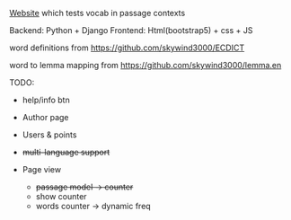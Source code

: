 [Website](https://adenchen27.pythonanywhere.com/index/) which tests vocab in passage contexts

Backend: Python + Django
Frontend: Html(bootstrap5) + css + JS

word definitions from https://github.com/skywind3000/ECDICT

word to lemma mapping from https://github.com/skywind3000/lemma.en


TODO:
- help/info btn
- Author page
- Users & points
- ~~multi-language support~~

- Page view
  - ~~passage model -> counter~~
  - show counter
  - words counter -> dynamic freq

